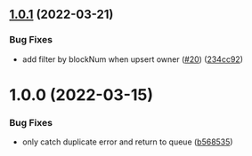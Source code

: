 ## [1.0.1](https://github.com/UniverseXYZ/Universe-Datascraper-Transfer-Consumer/compare/v1.0.0...v1.0.1) (2022-03-21)


### Bug Fixes

* add filter by blockNum when upsert owner ([#20](https://github.com/UniverseXYZ/Universe-Datascraper-Transfer-Consumer/issues/20)) ([234cc92](https://github.com/UniverseXYZ/Universe-Datascraper-Transfer-Consumer/commit/234cc92183800639fa711e735055f91a108a1716))

# 1.0.0 (2022-03-15)


### Bug Fixes

* only catch duplicate error and return to queue ([b568535](https://github.com/UniverseXYZ/Universe-Datascraper-Transfer-Consumer/commit/b5685352760d23066cab694bc38e45872b063a17))
